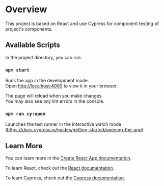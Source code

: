 # Overview

This project is based on React and use Cypress for component testing of project's components.

## Available Scripts

In the project directory, you can run:

### `npm start`

Runs the app in the development mode.\
Open [http://localhost:4000](http://localhost:4000) to view it in your browser.

The page will reload when you make changes.\
You may also see any lint errors in the console.

### `npm run cy:open`

Launches the test runner in the interactive watch mode (https://docs.cypress.io/guides/getting-started/opening-the-app).

## Learn More

You can learn more in the [Create React App documentation](https://facebook.github.io/create-react-app/docs/getting-started).

To learn React, check out the [React documentation](https://reactjs.org/).

To learn Cypress, check out the [Cypress documentation](https://docs.cypress.io/guides/overview/why-cypress).

